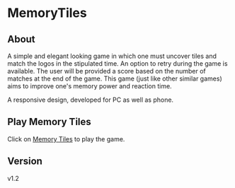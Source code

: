 # MemoryTiles

## About
<p>A simple and elegant looking game in which one must uncover tiles and match the logos in the stipulated time.
An option to retry during the game is available. The user will be provided a score based on the number of matches at the end of the game.
This game (just like other similar games) aims to improve one's memory power and reaction time.</p>
<p>A responsive design, developed for PC as well as phone.</p>

## Play Memory Tiles
Click on [Memory Tiles](https://shree675.github.io/MemoryTiles/) to play the game.

## Version
v1.2
